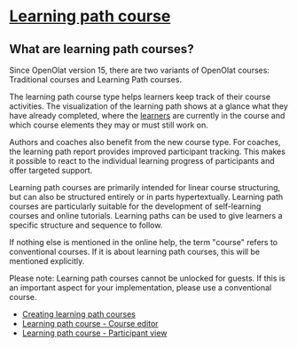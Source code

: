 #  [Learning path course](Learning+path+course.html)

## What are learning path courses?

Since OpenOlat version 15, there are two variants of OpenOlat courses:
Traditional courses and Learning Path courses.

The learning path course type helps learners keep track of their course
activities. The visualization of the learning path shows at a glance what they
have already completed, where the
[learners](Learning+path+course+-+Participant+view.html) are currently in the
course and which course elements they may or must still work on.

Authors and coaches also benefit from the new course type. For coaches, the
learning path report provides improved participant tracking. This makes it
possible to react to the individual learning progress of participants and
offer targeted support.

Learning path courses are primarily intended for linear course structuring,
but can also be structured entirely or in parts hypertextually. Learning path
courses are particularly suitable for the development of self-learning courses
and online tutorials. Learning paths can be used to give learners a specific
structure and sequence to follow.

If nothing else is mentioned in the online help, the term "course" refers to
conventional courses. If it is about learning path courses, this will be
mentioned explicitly.

Please note: Learning path courses cannot be unlocked for guests. If this is
an important aspect for your implementation, please use a conventional course.

  

  

  * [Creating learning path courses](Creating+learning+path+courses.html)
  * [Learning path course - Course editor](Learning+path+course+-+Course+editor.html)
  * [Learning path course - Participant view](Learning+path+course+-+Participant+view.html)

